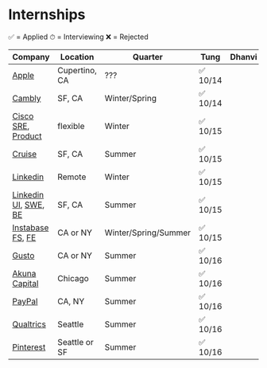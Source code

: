 # Internships
✅ = Applied ⏱ = Interviewing ❌ = Rejected

| Company | Location | Quarter | Tung | Dhanvi |
| --------|----------|---------|------|--------|
| [Apple](https://jobs.apple.com/en-us/details/200253195/software-engineering-internship?team=STDNT) | Cupertino, CA | ??? | ✅ 10/14 | | 
| [Cambly](https://jobs.lever.co/cambly/a85a325b-1992-421b-8e62-ea487a8fba0b) | SF, CA | Winter/Spring | ✅ 10/14 | |
| [Cisco SRE](https://jobs.cisco.com/jobs/ProjectDetail/Site-Reliability-Engineer-Winter-2022-Internship-Bachelors-Meraki/1340139?user=1), [Product](https://jobs.cisco.com/jobs/ProjectDetail/Product-Software-Engineer-Winter-2022-Internship-Meraki/1339451?user=1) | flexible | Winter |  ✅ 10/15 | |
| [Cruise](https://www.getcruise.com/careers/jobs/3476088/?department=2bGFusPlaxpzEPHPIb2QLK&isRemoteEligible=No&search=intern) | SF, CA | Summer | ✅ 10/15 | |
| [Linkedin](https://www.linkedin.com/jobs/search/?currentJobId=2705876685&f_C=1337&f_E=1&geoId=90000084&keywords=linkedin&location=San%20Francisco%20Bay%20Area) | Remote | Winter | ✅ 10/15 |
| [Linkedin UI](https://www.linkedin.com/jobs/search/?currentJobId=2705888275&f_C=1337&f_E=1&geoId=90000084&keywords=linkedin&location=San%20Francisco%20Bay%20Area), [SWE](https://www.linkedin.com/jobs/search/?currentJobId=2705883159&f_C=1337&f_E=1&geoId=90000084&keywords=linkedin&location=San%20Francisco%20Bay%20Area), [BE](https://www.linkedin.com/jobs/search/?currentJobId=2707291379&f_C=1337&f_E=1&geoId=90000084&keywords=linkedin&location=San%20Francisco%20Bay%20Area)| SF, CA | Summer | ✅ 10/15	|
| [Instabase FS](https://instabase.com/careers/?gh_jid=5498192002), [FE](https://instabase.com/careers/?gh_jid=5498194002) | CA or NY | Winter/Spring/Summer | ✅ 10/15
| [Gusto](https://boards.greenhouse.io/gusto/jobs/3499036/) | CA or NY | Summer |  ✅ 10/16
| [Akuna Capital](https://akunacapital.com/job-details?gh_jid=3170900) | Chicago | Summer |  ✅ 10/16
| [PayPal](https://wd1.myworkdaysite.com/en-US/recruiting/paypal/jobs/job/Software-Engineer-Intern_R0075012) | CA, NY | Summer | ✅ 10/16
| [Qualtrics](https://www.qualtrics.com/careers/us/en/job/600473/Software-Development-Engineer-in-Test-Summer-Intern) | Seattle | Summer |  ✅ 10/16
| [Pinterest](https://www.pinterestcareers.com/job/13690769/software-engineering-intern-usa-seattle-wa/) | Seattle or SF | Summer | ✅ 10/16
